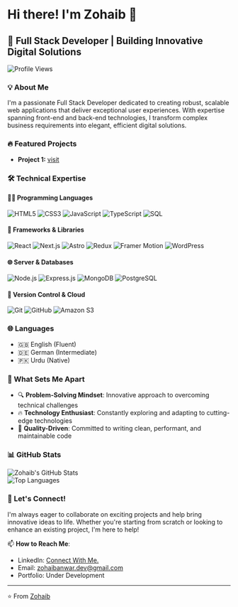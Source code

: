 # Hi there! I'm Zohaib 👋  

## 🚀 Full Stack Developer | Building Innovative Digital Solutions 

![Profile Views](https://komarev.com/ghpvc/?username=iamzohaibanwar&style=flat-square)  

### 💡 About Me  

I'm a passionate Full Stack Developer dedicated to creating robust, scalable web applications that deliver exceptional user experiences. With expertise spanning front-end and back-end technologies, I transform complex business requirements into elegant, efficient digital solutions.  

### 🔥 Featured Projects  

- **Project 1:** [visit](https://aipromptgenerator.online) 

### 🛠️ Technical Expertise  

#### 🧑‍💻 Programming Languages  
![HTML5](https://img.shields.io/badge/-HTML5-E34F26?style=flat-square&logo=html5&logoColor=white) 
![CSS3](https://img.shields.io/badge/-CSS3-1572B6?style=flat-square&logo=css3&logoColor=white) 
![JavaScript](https://img.shields.io/badge/-JavaScript-F7DF1E?style=flat-square&logo=javascript&logoColor=black) 
![TypeScript](https://img.shields.io/badge/-TypeScript-3178C6?style=flat-square&logo=typescript&logoColor=white) 
![SQL](https://img.shields.io/badge/-SQL-4479A1?style=flat-square&logo=mysql&logoColor=white)  

#### 🔧 Frameworks & Libraries  
![React](https://img.shields.io/badge/-React-61DAFB?style=flat-square&logo=react&logoColor=black) 
![Next.js](https://img.shields.io/badge/-Next.js-000000?style=flat-square&logo=next.js&logoColor=white)
![Astro](https://img.shields.io/badge/-Astro-FF5D01?style=flat-square&logo=astro&logoColor=white) 
![Redux](https://img.shields.io/badge/-Redux-764ABC?style=flat-square&logo=redux&logoColor=white) 
![Framer Motion](https://img.shields.io/badge/-Framer%20Motion-0055FF?style=flat-square&logo=framer&logoColor=white) 
![WordPress](https://img.shields.io/badge/-WordPress-21759B?style=flat-square&logo=wordpress&logoColor=white) 

#### 🌐 Server & Databases 
![Node.js](https://img.shields.io/badge/-Node.js-339933?style=flat-square&logo=nodedotjs&logoColor=white) 
![Express.js](https://img.shields.io/badge/-Express.js-000000?style=flat-square&logo=express&logoColor=white) 
![MongoDB](https://img.shields.io/badge/-MongoDB-47A248?style=flat-square&logo=mongodb&logoColor=white) 
![PostgreSQL](https://img.shields.io/badge/-PostgreSQL-336791?style=flat-square&logo=postgresql&logoColor=white)  

#### 🔗 Version Control & Cloud  
![Git](https://img.shields.io/badge/-Git-F05032?style=flat-square&logo=git&logoColor=white) 
![GitHub](https://img.shields.io/badge/-GitHub-181717?style=flat-square&logo=github&logoColor=white) 
![Amazon S3](https://img.shields.io/badge/-Amazon%20S3-569A31?style=flat-square&logo=amazon-s3&logoColor=white)  

### 🌐 Languages  
- 🇬🇧 English (Fluent)  
- 🇩🇪 German (Intermediate)  
- 🇵🇰 Urdu (Native)  

### 🌟 What Sets Me Apart  
- 🔍 **Problem-Solving Mindset**: Innovative approach to overcoming technical challenges  
- 🔥 **Technology Enthusiast**: Constantly exploring and adapting to cutting-edge technologies  
- 🎯 **Quality-Driven**: Committed to writing clean, performant, and maintainable code  


### 📊 GitHub Stats  

![Zohaib's GitHub Stats](https://github-readme-stats.vercel.app/api?username=iamzohaibanwar&show_icons=true&theme=radical)  
![Top Languages](https://github-readme-stats.vercel.app/api/top-langs/?username=iamzohaibanwar&layout=compact&theme=radical)   

### 🤝 Let's Connect!  
I'm always eager to collaborate on exciting projects and help bring innovative ideas to life. Whether you're starting from scratch or looking to enhance an existing project, I'm here to help!  

📫 **How to Reach Me**:  
- LinkedIn: [Connect With Me.](https://www.linkedin.com/in/iamzohaibanwar/)  
- Email: zohaibanwar.dev@gmail.com  
- Portfolio: Under Development

---  
⭐ From [Zohaib](https://github.com/yourgithubusername)  
